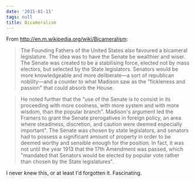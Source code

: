 ```yaml
---
date: '2015-01-13'
tags: null
title: Bicameralism
---
```


From http://en.m.wikipedia.org/wiki/Bicameralism:

>The Founding Fathers of the United States also favoured a bicameral legislature. The idea was to have the Senate be wealthier and wiser. The Senate was created to be a stabilising force, elected not by mass electors, but selected by the State legislators. Senators would be more knowledgeable and more deliberate—a sort of republican nobility—and a counter to what Madison saw as the "fickleness and passion" that could absorb the House.

>He noted further that the "use of the Senate is to consist in its proceeding with more coolness, with more system and with more wisdom, than the popular branch". Madison's argument led the Framers to grant the Senate prerogatives in foreign policy, an area where steadiness, discretion, and caution were deemed especially important". The Senate was chosen by state legislators, and senators had to possess a significant amount of property in order to be deemed worthy and sensible enough for the position. In fact, it was not until the year 1913 that the 17th Amendment was passed, which "mandated that Senators would be elected by popular vote rather than chosen by the State legislatures".

I never knew this, or at least I'd forgotten it. Fascinating.
